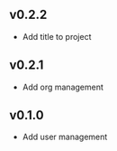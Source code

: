 v0.2.2
----------
* Add title to project

v0.2.1
----------
* Add org management

v0.1.0
----------
* Add user management
